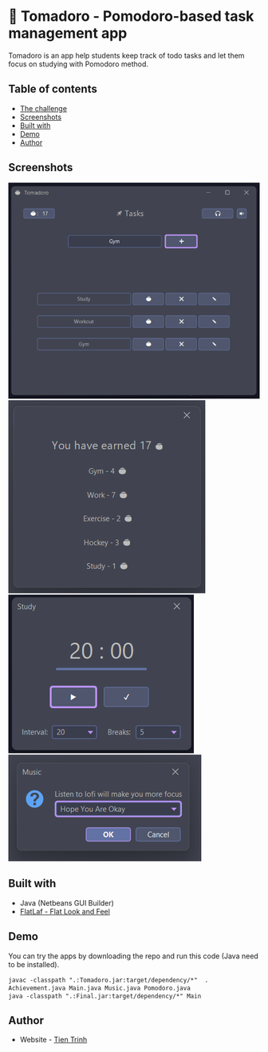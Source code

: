 # 🍅 Tomadoro - Pomodoro-based task management app

Tomadoro is an app help students keep track of todo tasks and let them focus on studying with Pomodoro method.

## Table of contents
- [The challenge](#the-challenge)
- [Screenshots](#screenshots)
- [Built with](#built-with)
- [Demo](#demo)
- [Author](#author)

## Screenshots
![Screenshot 1](./screenshots/screenshot_1.png)
![Screenshot 2](./screenshots/screenshot_2.png)
![Screenshot 4](./screenshots/screenshot_4.png)
![Screenshot 3](./screenshots/screenshot_3.png)


## Built with

- Java (Netbeans GUI Builder)
- [FlatLaf - Flat Look and Feel](https://www.formdev.com/flatlaf/)


## Demo

You can try the apps by downloading the repo and run this code (Java need to be installed).

```
javac -classpath ".:Tomadoro.jar:target/dependency/*"  . Achievement.java Main.java Music.java Pomodoro.java
java -classpath ".:Final.jar:target/dependency/*" Main
```

## Author

- Website - [Tien Trinh](https://tientrinh.netlify.app/)
